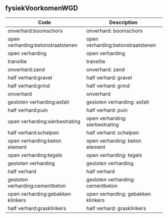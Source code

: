 ## fysiekVoorkomenWGD				
				
|	Code	|	Description	|
|	---	|	---	|
|	onverhard:boomschors	|	onverhard: boomschors	|
|	open verharding:betonstraatstenen	|	open verharding:betonstraatstenen	|
|	open verharding	|	open verharding	|
|	transitie	|	transitie	|
|	onverhard:zand	|	onverhard: zand	|
|	half verhard:gravel	|	half verhard: gravel	|
|	half verhard:grind	|	half verhard: grind	|
|	onverhard	|	onverhard	|
|	gesloten verharding:asfalt	|	gesloten verharding: asfalt	|
|	half verhard:puin	|	half verhard: puin	|
|	open verharding:sierbestrating	|	open verharding: sierbestrating	|
|	half verhard:schelpen	|	half verhard: schelpen	|
|	open verharding:beton element	|	open verharding: beton element	|
|	open verharding:tegels	|	open verharding: tegels	|
|	gesloten verharding	|	gesloten verharding	|
|	half verhard	|	half verhard	|
|	gesloten verharding:cementbeton	|	gesloten verharding: cementbeton	|
|	open verharding:gebakken klinkers	|	open verharding: gebakken klinkers	|
|	half verhard:grasklinkers	|	half verhard: grasklinkers	|
